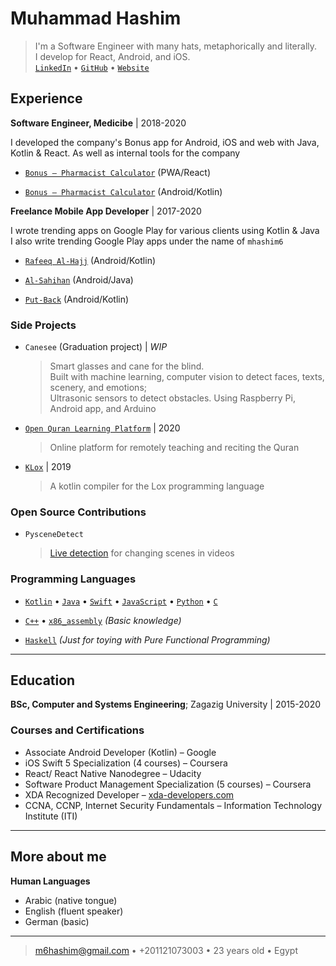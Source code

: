 # Muhammad Hashim

> I'm a Software Engineer with many hats, metaphorically and literally. \
>  I develop for React, Android, and iOS. \
>  [`LinkedIn`](https://www.linkedin.com/in/mhashim6/) • [`GitHub`](https://github.com/mhashim6) • [`Website`](http://mhashim6.me)


## Experience

**Software Engineer, Medicibe** | 2018-2020

I developed the company's Bonus app for Android, iOS and web with Java, Kotlin & React. As well as internal tools for the company

- [`Bonus – Pharmacist Calculator`](https://bonus.medicibe.com/) (PWA/React)

- [`Bonus – Pharmacist Calculator`](https://play.google.com/store/apps/details?id=com.medicibe.bonus) (Android/Kotlin)

**Freelance Mobile App Developer** | 2017-2020

I wrote trending apps on Google Play for various clients using Kotlin & Java \
I also write trending Google Play apps under the name of `mhashim6`

- [`Rafeeq Al-Hajj`](https://play.google.com/store/apps/details?id=com.kaf.hajjcompanion) (Android/Kotlin)

- [`Al-Sahihan`](https://play.google.com/store/apps/details?id=mhashim6.android.thetwoauthentics) (Android/Java)

- [`Put-Back`](https://play.google.com/store/apps/details?id=mhashim6.android.putback) (Android/Kotlin)

### Side Projects

- `Canesee` (Graduation project) | _WIP_

  > Smart glasses and cane for the blind. \
  >  Built with machine learning, computer vision to detect faces, texts, scenery, and emotions; \
  > Ultrasonic sensors to detect obstacles.
  > Using Raspberry Pi, Android app, and Arduino

- [`Open Quran Learning Platform`](https://github.com/Open-Quran-Learning) | 2020

  > Online platform for remotely teaching and reciting the Quran

- [`KLox`](https://github.com/mhashim6/klox) | 2019

  > A kotlin compiler for the Lox programming language

<div style="page-break-after: always;"></div>

### Open Source Contributions

- `PysceneDetect`

  > [Live detection](https://github.com/Breakthrough/PySceneDetect/pull/151) for changing scenes in videos

### Programming Languages

- [`Kotlin`](https://github.com/mhashim6?tab=repositories&language=kotlin) • [`Java`](https://github.com/mhashim6?tab=repositories&language=java) • [`Swift`](https://github.com/mhashim6?tab=repositories&language=swift) • [`JavaScript`](https://github.com/mhashim6?tab=repositories&language=javascript) • [`Python`](https://github.com/mhashim6?tab=repositories&language=python) • [`C`](https://github.com/mhashim6?tab=repositories&language=c)

- [`C++`](https://github.com/mhashim6?tab=repositories&language=c%2B%2B) • [`x86_assembly`](https://github.com/mhashim6?tab=repositories&language=assembly) _(Basic knowledge)_

- [`Haskell`](https://github.com/mhashim6?tab=repositories&language=haskell) _(Just for toying with Pure Functional Programming)_

---

## Education

**BSc, Computer and Systems Engineering**; Zagazig University | 2015-2020

### Courses and Certifications

- Associate Android Developer (Kotlin) – Google
- iOS Swift 5 Specialization (4 courses) – Coursera
- React/ React Native Nanodegree – Udacity
- Software Product Management Specialization (5 courses) – Coursera
- XDA Recognized Developer – [xda-developers.com](xda-developers.com)
- CCNA, CCNP, Internet Security Fundamentals – Information Technology Institute (ITI)

---

## More about me

**Human Languages**

- Arabic (native tongue)
- English (fluent speaker)
- German (basic)

---

> <m6hashim@gmail.com> • +201121073003 • 23 years old • Egypt
